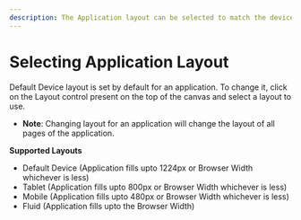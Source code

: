 ```yaml
---
description: The Application layout can be selected to match the device it is intended for.
---
```


# Selecting Application Layout

Default Device layout is set by default for an application. To change it, click on the Layout control present on the top of the canvas and select a layout to use.

* **Note**: Changing layout for an application will change the layout of all pages of the application.

**Supported Layouts**

* Default Device (Application fills upto 1224px or Browser Width whichever is less)
* Tablet (Application fills upto 800px or Browser Width whichever is less)
* Mobile (Application fills upto 480px or Browser Width whichever is less)
* Fluid (Application fills upto the Browser Width)
